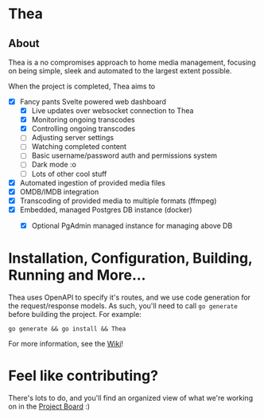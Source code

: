 Thea
====

## About
Thea is a no compromises approach to home media management, focusing on being simple, sleek and automated to the largest extent possible.

When the project is completed, Thea aims to
- [x] Fancy pants Svelte powered web dashboard
  - [x] Live updates over websocket connection to Thea
  - [x] Monitoring ongoing transcodes
  - [x] Controlling ongoing transcodes
  - [ ] Adjusting server settings
  - [ ] Watching completed content
  - [ ] Basic username/password auth and permissions system
  - [ ] Dark mode :o
  - [ ] Lots of other cool stuff
- [x] Automated ingestion of provided media files
- [x] OMDB/IMDB integration
- [x] Transcoding of provided media to multiple formats (ffmpeg)
- [x] Embedded, managed Postgres DB instance (docker)
  - [x] Optional PgAdmin managed instance for managing above DB


# Installation, Configuration, Building, Running and More...
Thea uses OpenAPI to specify it's routes, and we use code generation for the request/response models. As such, you'll need to call
`go generate` before building the project. For example:

`go generate && go install && Thea`

For more information, see the [Wiki](https://github.com/hbomb79/Thea/wiki)!

# Feel like contributing?
There's lots to do, and you'll find an organized view of what we're working on in the [Project Board](https://github.com/users/hbomb79/projects/2) :) 
